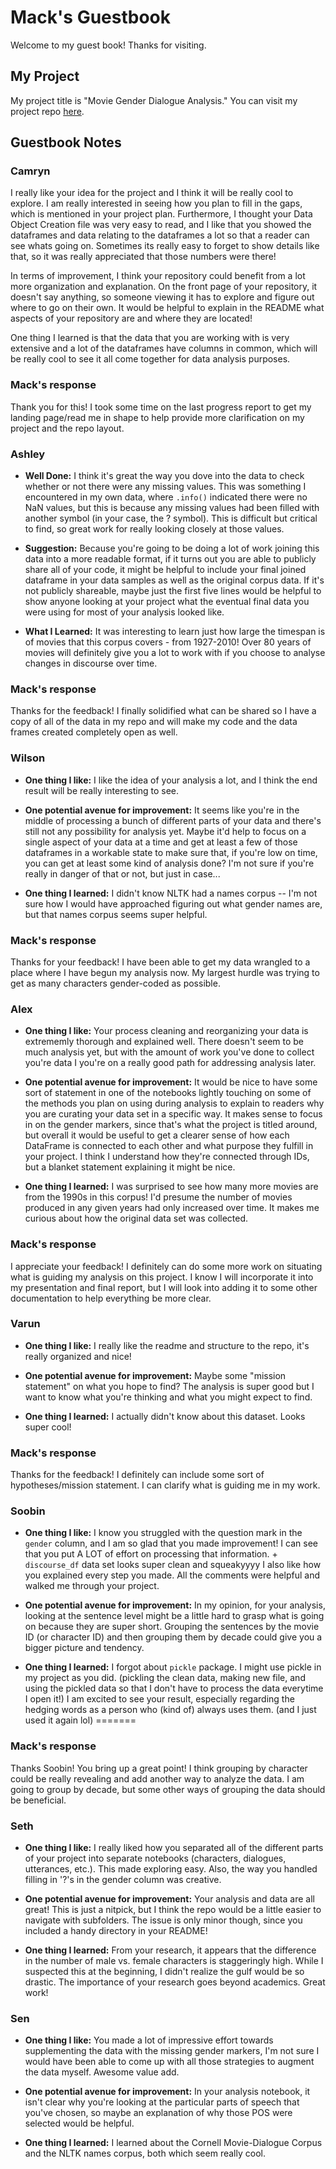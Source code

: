 # Mack's Guestbook

Welcome to my guest book! Thanks for visiting.

## My Project

My project title is "Movie Gender Dialogue Analysis." You can visit my project repo [here](https://github.com/Data-Science-for-Linguists-2023/Movie-Gender-Dialogue-Analysis).

## Guestbook Notes

### Camryn

I really like your idea for the project and I think it will be really cool to explore. I am really interested in seeing how you plan to fill in the gaps, which is mentioned in your project plan. Furthermore, I thought your Data Object Creation file was very easy to read, and I like that you showed the dataframes and data relating to the dataframes a lot so that a reader can see whats going on. Sometimes its really easy to forget to show details like that, so it was really appreciated that those numbers were there!

In terms of improvement, I think your repository could benefit from a lot more organization and explanation. On the front page of your repository, it doesn't say anything, so someone viewing it has to explore and figure out where to go on their own. It would be helpful to explain in the README what aspects of your repository are and where they are located!

One thing I learned is that the data that you are working with is very extensive and a lot of the dataframes have columns in common, which will be really cool to see it all come together for data analysis purposes.

### Mack's response

Thank you for this! I took some time on the last progress report to get my landing page/read me in shape to help provide more clarification on my project and the repo layout.

### Ashley

- **Well Done:** I think it's great the way you dove into the data to check whether or not there were any missing values. This was something I encountered in my own data, where `.info()` indicated there were no NaN values, but this is because any missing values had been filled with another symbol (in your case, the ? symbol). This is difficult but critical to find, so great work for really looking closely at those values.

- **Suggestion:** Because you're going to be doing a lot of work joining this data into a more readable format, if it turns out you are able to publicly share all of your code, it might be helpful to include your final joined dataframe in your data samples as well as the original corpus data. If it's not publicly shareable, maybe just the first five lines would be helpful to show anyone looking at your project what the eventual final data you were using for most of your analysis looked like.

- **What I Learned:** It was interesting to learn just how large the timespan is of movies that this corpus covers - from 1927-2010! Over 80 years of movies will definitely give you a lot to work with if you choose to analyse changes in discourse over time.

### Mack's response

Thanks for the feedback! I finally solidified what can be shared so I have a copy of all of the data in my repo and will make my code and the data frames created completely open as well.

### Wilson

- **One thing I like:** I like the idea of your analysis a lot, and I think the end result will be really interesting to see.

- **One potential avenue for improvement:** It seems like you're in the middle of processing a bunch of different parts of your data and there's still not any possibility for analysis yet. Maybe it'd help to focus on a single aspect of your data at a time and get at least a few of those dataframes in a workable state to make sure that, if you're low on time, you can get at least some kind of analysis done? I'm not sure if you're really in danger of that or not, but just in case...

- **One thing I learned:** I didn't know NLTK had a names corpus -- I'm not sure how I would have approached figuring out what gender names are, but that names corpus seems super helpful.

### Mack's response
Thanks for your feedback! I have been able to get my data wrangled to a place where I have begun my analysis now. My largest hurdle was trying to get as many characters gender-coded as possible.

### Alex

- **One thing I like:** Your process cleaning and reorganizing your data is extrememly thorough and explained well. There doesn't seem to be much analysis yet, but with the amount of work you've done to collect you're data I you're on a really good path for addressing analysis later.

- **One potential avenue for improvement:** It would be nice to have some sort of statement in one of the notebooks lightly touching on some of the methods you plan on using during analysis to explain to readers why you are curating your data set in a specific way. It makes sense to focus in on the gender markers, since that's what the project is titled around, but overall it would be useful to get a clearer sense of how each DataFrame is connected to each other and what purpose they fulfill in your project. I think I understand how they're connected through IDs, but a blanket statement explaining it might be nice.

- **One thing I learned:** I was surprised to see how many more movies are from the 1990s in this corpus! I'd presume the number of movies produced in any given years had only increased over time. It makes me curious about how the original data set was collected.

### Mack's response
I appreciate your feedback! I definitely can do some more work on situating what is guiding my analysis on this project. I know I will incorporate it into my presentation and final report, but I will look into adding it to some other documentation to help everything be more clear.


### Varun

- **One thing I like:** I really like the readme and structure to the repo, it's really organized and nice!

- **One potential avenue for improvement:** Maybe some "mission statement" on what you hope to find? The analysis is super good but I want to know what you're thinking and what you might expect to find.

- **One thing I learned:** I actually didn't know about this dataset. Looks super cool!

### Mack's response
Thanks for the feedback! I definitely can include some sort of hypotheses/mission statement. I can clarify what is guiding me in my work.


### Soobin

- **One thing I like:**
I know you struggled with the question mark in the `gender` column, and I am so glad that you made improvement! I can see that you put A LOT of effort on processing that information. + `discourse_df` data set looks super clean and squeakyyyy
I also like how you explained every step you made. All the comments were helpful and walked me through your project.

- **One potential avenue for improvement:**
In my opinion, for your analysis, looking at the sentence level might be a little hard to grasp what is going on because they are super short. Grouping the sentences by the movie ID (or character ID) and then grouping them by decade could give you a bigger picture and tendency.

- **One thing I learned:**
I forgot about `pickle` package. I might use pickle in my project as you did. (pickling the clean data, making new file, and using the pickled data so that I don't have to process the data everytime I open it!)
I am excited to see your result, especially regarding the hedging words as a person who (kind of) always uses them. (and I just used it again lol)
=======

### Mack's response
Thanks Soobin! You bring up a great point! I think grouping by character could be really revealing and add another way to analyze the data. I am going to group by decade, but some other ways of grouping the data should be beneficial.

### Seth

- **One thing I like:** I really liked how you separated all of the different parts of your project into separate notebooks (characters, dialogues, utterances, etc.). This made exploring easy. Also, the way you handled filling in '?'s in the gender column was creative. 

- **One potential avenue for improvement:**
Your analysis and data are all great! This is just a nitpick, but I think the repo would be a little easier to navigate with subfolders. The issue is only minor though, since you included a handy directory in your README! 

- **One thing I learned:** 
From your research, it appears that the difference in the number of male vs. female characters is staggeringly high. While I suspected this at the beginning, I didn't realize the gulf would be so drastic. The importance of your research goes beyond academics. Great work!

### Sen

- **One thing I like:** You made a lot of impressive effort towards supplementing the data with the missing gender markers, I'm not sure I would have been able to come up with all those strategies to augment the data myself. Awesome value add. 

- **One potential avenue for improvement:** In your analysis notebook, it isn't clear why you're looking at the particular parts of speech that you've chosen, so maybe an explanation of why those POS were selected would be helpful.

- **One thing I learned:** I learned about the Cornell Movie-Dialogue Corpus and the NLTK names corpus, both which seem really cool.
